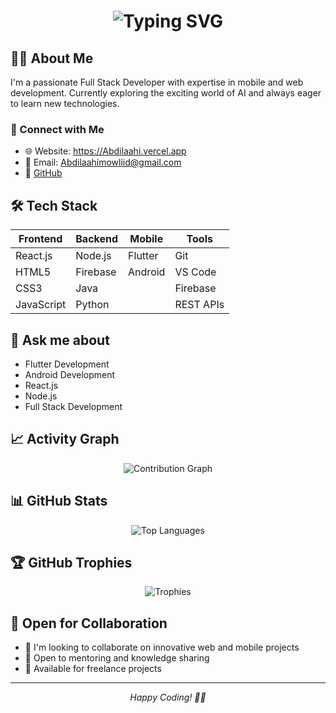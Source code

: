 <div align="center">
  <h1>
    <img src="https://readme-typing-svg.demolab.com?font=Fira+Code&pause=1000&color=2D9EF1&center=true&vCenter=true&random=false&width=435&lines=Hi+There!+👋;I'm+Abdilaahi+Dhaqane;Full+Stack+Developer" alt="Typing SVG" />
  </h1>
</div>

## 👨‍💻 About Me
I'm a passionate Full Stack Developer with expertise in mobile and web development. Currently exploring the exciting world of AI and always eager to learn new technologies.

### 🤝 Connect with Me
- 🌐 Website: https://Abdilaahi.vercel.app
- 📧 Email: Abdilaahimowliid@gmail.com
- 💼 [GitHub](https://github.com/Dhaqane-00)


## 🛠️ Tech Stack
<div align="center">

| Frontend | Backend | Mobile | Tools |
|----------|---------|---------|-------|
| React.js | Node.js | Flutter | Git |
| HTML5    | Firebase| Android | VS Code |
| CSS3     | Java    |         | Firebase |
| JavaScript| Python  |         | REST APIs |

</div>

## 💬 Ask me about
- Flutter Development
- Android Development
- React.js
- Node.js
- Full Stack Development

## 📈 Activity Graph
<div align="center">
  <img src="https://activity-graph.herokuapp.com/graph?username=Dhaqane-00&theme=tokyo-night" alt="Contribution Graph" />
</div>

## 📊 GitHub Stats


<div align="center">
  <img src="https://github-readme-stats.vercel.app/api/top-langs/?username=Dhaqane-00&layout=compact&theme=tokyonight" alt="Top Languages" />
</div>

## 🏆 GitHub Trophies
<div align="center">
  <img src="https://github-profile-trophy.vercel.app/?username=Dhaqane-00&theme=tokyonight&row=1" alt="Trophies" />
</div>

## 🤝 Open for Collaboration
- 👯 I'm looking to collaborate on innovative web and mobile projects
- 💬 Open to mentoring and knowledge sharing
- 🤝 Available for freelance projects


---
<div align="center">
  <i>Happy Coding! 👨‍💻</i>
</div>

